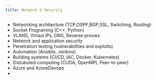 ```yaml
---
title: Network & Security
---
```


- Networking architecture (TCP,OSPF,BGP,SSL, Switching, Routing)
- Socket Programing (C++, Python)
- VLANS, Virtaul IPs, DNS, Reverse proxies
- Network and application security
- Penetration testing (vulnerabilities and exploits)
- Automation (Ansible, Jenkins)
- Building systems (CI/CD, IAC, Docker, Kubernetes)
- Distubuted computing (CUDA, OpenMPI, Peer-to-peer)
- Azure and AzureDevops
-
